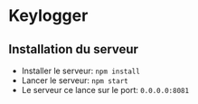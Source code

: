 # Keylogger

## Installation du serveur

- Installer le serveur: `npm install`
- Lancer le serveur: `npm start`
- Le serveur ce lance sur le port: `0.0.0.0:8081`
